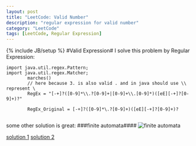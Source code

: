 ```yaml
---
layout: post
title: "LeetCode: Valid Number"
description: "regular expression for valid number"
category: "LeetCode"
tags: [LeetCode, Regular Expression]
---
```

{% include JB/setup %}
#Valid Expression#
I solve this problem by Regular Expression:

```
import java.util.regex.Pattern;
import java.util.regex.Matcher;
		marches()
		// here because 3. is also valid . and in java should use \\ represent \
		RegEx = "[-+]?([0-9]*\\.?[0-9]+|[0-9]+\\.[0-9]*)([eE][-+]?[0-9]+)?"
		
		RegEx_Original = [-+]?([0-9]*\.?[0-9]+)([eE][-+]?[0-9]+)? 
		
```



some other solution is great:
###finite automata####
![finite automata](http://media-cache-ak0.pinimg.com/originals/cd/89/89/cd89899071fb72e22bc820d620063598.jpg)

[solution 1](http://www.cnblogs.com/chasuner/p/validNumber.html)
[solution 2](http://www.cnblogs.com/midnightcat/p/3364431.html)